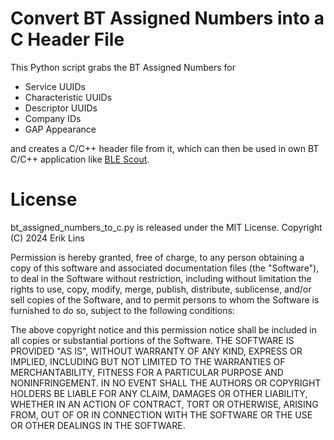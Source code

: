 # Convert BT Assigned Numbers into a C Header File
This Python script grabs the BT Assigned Numbers for
- Service UUIDs
- Characteristic UUIDs
- Descriptor UUIDs
- Company IDs
- GAP Appearance

and creates a C/C++ header file from it, which can then be used in own BT C/C++ application like [BLE Scout](https://github.com/eriklins/BLE-Scout).

# License
bt_assigned_numbers_to_c.py is released under the MIT License. Copyright (C) 2024 Erik Lins

Permission is hereby granted, free of charge, to any person obtaining a copy of this software and associated documentation files (the "Software"), to deal in the Software without restriction, including without limitation the rights to use, copy, modify, merge, publish, distribute, sublicense, and/or sell copies of the Software, and to permit persons to whom the Software is furnished to do so, subject to the following conditions:

The above copyright notice and this permission notice shall be included in all copies or substantial portions of the Software. THE SOFTWARE IS PROVIDED "AS IS", WITHOUT WARRANTY OF ANY KIND, EXPRESS OR IMPLIED, INCLUDING BUT NOT LIMITED TO THE WARRANTIES OF MERCHANTABILITY, FITNESS FOR A PARTICULAR PURPOSE AND NONINFRINGEMENT. IN NO EVENT SHALL THE AUTHORS OR COPYRIGHT HOLDERS BE LIABLE FOR ANY CLAIM, DAMAGES OR OTHER LIABILITY, WHETHER IN AN ACTION OF CONTRACT, TORT OR OTHERWISE, ARISING FROM, OUT OF OR IN CONNECTION WITH THE SOFTWARE OR THE USE OR OTHER DEALINGS IN THE SOFTWARE.
